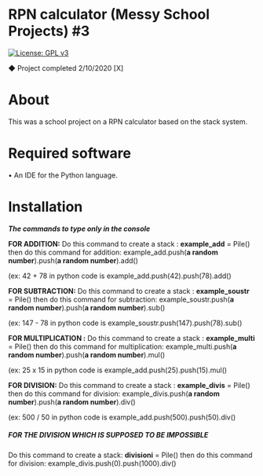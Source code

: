 # RPN calculator (Messy School Projects) #3
[![License: GPL v3](https://img.shields.io/badge/License-GPLv3-blue.svg)](https://www.gnu.org/licenses/gpl-3.0)

◆ Project completed 2/10/2020 [X]

# About

This was a school project on a RPN calculator based on the stack system.

# Required software

• An IDE for the Python language.

# Installation

***The commands to type only in the console***

**FOR ADDITION:**
Do this command to create a stack : **example_add** = Pile()
then do this command for addition: example_add.push(**a random number**).push(**a random number**).add()

(ex: 42 + 78 in python code is example_add.push(42).push(78).add()
 
**FOR SUBTRACTION:**
Do this command to create a stack : **example_soustr** = Pile()
then do this command for subtraction: example_soustr.push(**a random number**).push(**a random number**).sub()

(ex: 147 - 78 in python code is example_soustr.push(147).push(78).sub()
 
**FOR MULTIPLICATION :**
Do this command to create a stack : **example_multi** = Pile()
then do this command for multiplication: example_multi.push(**a random number**).push(**a random number**).mul()

(ex: 25 x 15 in python code is example_add.push(25).push(15).mul()
 
**FOR DIVISION:**
Do this command to create a stack : **example_divis** = Pile()
then do this command for division: example_divis.push(**a random number**).push(**a random number**).div()

(ex: 500 / 50 in python code is example_add.push(500).push(50).div()

 
##### FOR THE DIVISION WHICH IS SUPPOSED TO BE IMPOSSIBLE #####
Do this command to create a stack: **divisioni** = Pile()
then do this command for division: example_divis.push(0).push(1000).div()
